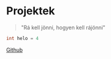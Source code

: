 # Projektek
> "Rá kell jönni, hogyen kell rájönni"
```c#
int helo = 4
```
[Github](https://github.com/woooooom/dp1/blob/main/dp1.md)